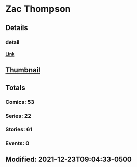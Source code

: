 # Zac  Thompson 
## Details
### detail
#### [Link](http://marvel.com/comics/creators/13297/zac_thompson?utm_campaign=apiRef&utm_source=225578a89fc76f3d20fbffda5d17a88d)
## [Thumbnail](http://i.annihil.us/u/prod/marvel/i/mg/b/40/image_not_available.jpg)
## Totals
### Comics: 53
### Series: 22
### Stories: 61
### Events: 0
## Modified: 2021-12-23T09:04:33-0500